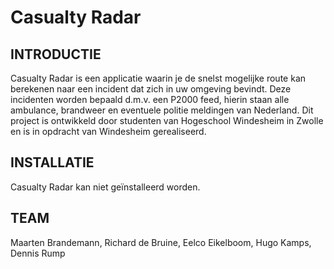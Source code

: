 # Casualty Radar

INTRODUCTIE
-----------
Casualty Radar is een applicatie waarin je de snelst mogelijke route kan berekenen naar een incident dat zich in uw omgeving bevindt. Deze incidenten worden bepaald d.m.v. een P2000 feed, hierin staan alle ambulance, brandweer en eventuele politie meldingen van Nederland. Dit project is ontwikkeld door studenten van Hogeschool Windesheim in Zwolle en is in opdracht van Windesheim gerealiseerd.

INSTALLATIE
-----------
Casualty Radar kan niet geïnstalleerd worden.

TEAM
-----------
Maarten Brandemann, 
Richard de Bruine, 
Eelco Eikelboom, 
Hugo Kamps, 
Dennis Rump
